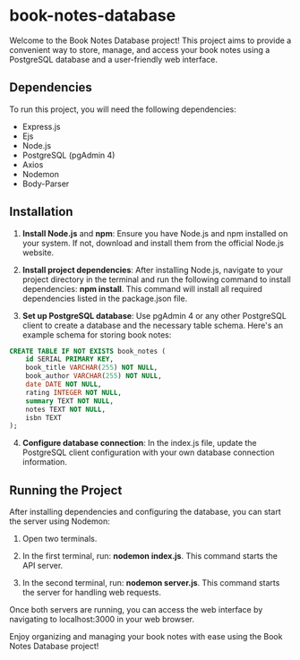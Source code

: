 # book-notes-database

Welcome to the Book Notes Database project! This project aims to provide a convenient way to store, manage, and access your book notes using a PostgreSQL database and a user-friendly web interface.


## Dependencies

To run this project, you will need the following dependencies:

- Express.js
- Ejs
- Node.js
- PostgreSQL (pgAdmin 4)
- Axios
- Nodemon
- Body-Parser


## Installation

1. **Install Node.js** and **npm**: Ensure you have Node.js and npm installed on your system. If not, 
download and install them from the official Node.js website.

2. **Install project dependencies**: After installing Node.js, navigate to your project directory in the terminal and run the following command to install dependencies: **npm install**. This command will install all required dependencies listed in the package.json file.

3. **Set up PostgreSQL database**: Use pgAdmin 4 or any other PostgreSQL client to create a database and the necessary table schema. Here's an example schema for storing book notes:

```sql
CREATE TABLE IF NOT EXISTS book_notes (
    id SERIAL PRIMARY KEY,
    book_title VARCHAR(255) NOT NULL,
    book_author VARCHAR(255) NOT NULL,
    date DATE NOT NULL,
    rating INTEGER NOT NULL,
    summary TEXT NOT NULL,
    notes TEXT NOT NULL,
    isbn TEXT
);
```
4. **Configure database connection**: In the index.js file, update the PostgreSQL client configuration with your own database connection information.


## Running the Project

After installing dependencies and configuring the database, you can start the server using Nodemon:

1. Open two terminals.
   
2. In the first terminal, run: **nodemon index.js**. This command starts the API server.

3. In the second terminal, run: **nodemon server.js**. This command starts the server for handling web requests.

Once both servers are running, you can access the web interface by navigating to localhost:3000 in your web browser.

Enjoy organizing and managing your book notes with ease using the Book Notes Database project!




